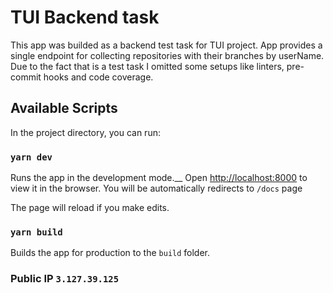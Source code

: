 # TUI Backend task
This app was builded as a backend test task for TUI project.
App provides a single endpoint for collecting repositories with their branches by userName.
Due to the fact that is a test task I omitted some setups like linters, pre-commit hooks and code coverage.

## Available Scripts

In the project directory, you can run:

### `yarn dev`

Runs the app in the development mode.__
Open [http://localhost:8000](http://localhost:8000) to view it in the browser.
You will be automatically redirects to `/docs` page

The page will reload if you make edits.

### `yarn build`

Builds the app for production to the `build` folder.


### Public IP `3.127.39.125`
